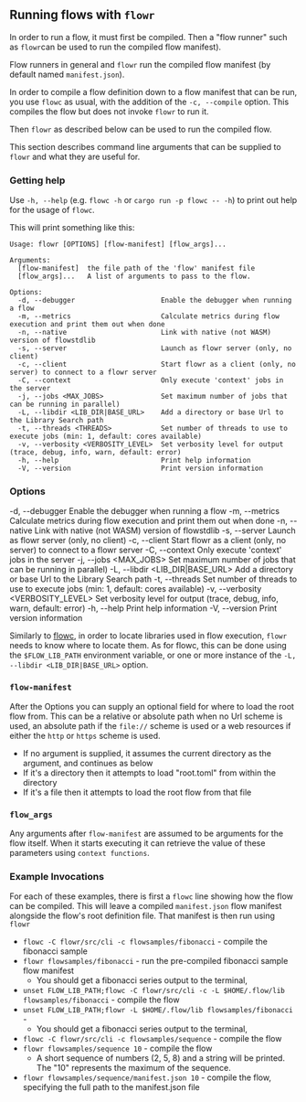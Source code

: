 ## Running flows with `flowr`

In order to run a flow, it must first be compiled. Then a "flow runner" such as `flowr`can be used to run the compiled
flow manifest).

Flow runners in general and `flowr` run the compiled flow manifest (by default named `manifest.json`).

In order to compile a flow definition down to a flow manifest that can be run, you use `flowc` as usual, with the
addition of the `-c, --compile` option. This compiles the flow but does not invoke `flowr` to run it.

Then `flowr` as described below can be used to run the compiled flow.

This section describes command line arguments that can be supplied to `flowr` and what they are useful for.

### Getting help
Use `-h, --help` (e.g. `flowc -h` or `cargo run -p flowc -- -h`) to print out help for the usage of `flowc`. 

This will print something like this:
```shell script 
Usage: flowr [OPTIONS] [flow-manifest] [flow_args]...

Arguments:
  [flow-manifest]  the file path of the 'flow' manifest file
  [flow_args]...   A list of arguments to pass to the flow.

Options:
  -d, --debugger                     Enable the debugger when running a flow
  -m, --metrics                      Calculate metrics during flow execution and print them out when done
  -n, --native                       Link with native (not WASM) version of flowstdlib
  -s, --server                       Launch as flowr server (only, no client)
  -c, --client                       Start flowr as a client (only, no server) to connect to a flowr server
  -C, --context                      Only execute 'context' jobs in the server
  -j, --jobs <MAX_JOBS>              Set maximum number of jobs that can be running in parallel)
  -L, --libdir <LIB_DIR|BASE_URL>    Add a directory or base Url to the Library Search path
  -t, --threads <THREADS>            Set number of threads to use to execute jobs (min: 1, default: cores available)
  -v, --verbosity <VERBOSITY_LEVEL>  Set verbosity level for output (trace, debug, info, warn, default: error)
  -h, --help                         Print help information
  -V, --version                      Print version information
```

### Options
-d, --debugger                     Enable the debugger when running a flow
-m, --metrics                      Calculate metrics during flow execution and print them out when done
-n, --native                       Link with native (not WASM) version of flowstdlib
-s, --server                       Launch as flowr server (only, no client)
-c, --client                       Start flowr as a client (only, no server) to connect to a flowr server
-C, --context                      Only execute 'context' jobs in the server
-j, --jobs <MAX_JOBS>              Set maximum number of jobs that can be running in parallel)
-L, --libdir <LIB_DIR|BASE_URL>    Add a directory or base Url to the Library Search path
-t, --threads <THREADS>            Set number of threads to use to execute jobs (min: 1, default: cores available)
-v, --verbosity <VERBOSITY_LEVEL>  Set verbosity level for output (trace, debug, info, warn, default: error)
-h, --help                         Print help information
-V, --version                      Print version information

Similarly to [flowc](flowc.md), in order to locate libraries used in flow execution, `flowr` needs to know where to 
locate them. As for flowc, this can be done using the `$FLOW_LIB_PATH` environment variable, or one or more instance
of the `-L, --libdir <LIB_DIR|BASE_URL>` option.

### `flow-manifest`
After the Options you can supply an optional field for where to load the root flow from. This can be a relative or 
absolute path when no Url scheme is used, an absolute path if the `file://` scheme is used or a web resources if
either the `http` or `https` scheme is used.
* If no argument is supplied, it assumes the current directory as the argument, and continues as below
* If it's a directory then it attempts to load "root.toml" from within the directory
* If it's a file then it attempts to load the root flow from that file

### `flow_args`
Any arguments after `flow-manifest` are assumed to be arguments for the flow itself. When it starts executing it can
retrieve the value of these parameters using `context functions`.

### Example Invocations
For each of these examples, there is first a `flowc` line showing how the flow can be compiled. This will leave
a compiled `manifest.json` flow manifest alongside the flow's root definition file. That manifest is then run using
`flowr`

- `flowc -C flowr/src/cli -c flowsamples/fibonacci` - compile the fibonacci sample
- `flowr flowsamples/fibonacci` - run the pre-compiled fibonacci sample flow manifest
    - You should get a fibonacci series output to the terminal,
- `unset FLOW_LIB_PATH;flowc -C flowr/src/cli -c -L $HOME/.flow/lib flowsamples/fibonacci` - compile the flow
- `unset FLOW_LIB_PATH;flowr -L $HOME/.flow/lib flowsamples/fibonacci` - 
    - You should get a fibonacci series output to the terminal,
- `flowc -C flowr/src/cli -c flowsamples/sequence` - compile the flow
- `flowr flowsamples/sequence 10` - compile the flow
    - A short sequence of numbers (2, 5, 8) and a string will be printed. The "10" represents the maximum of the sequence.
- `flowr flowsamples/sequence/manifest.json 10` - compile the flow, specifying the full path to the manifest.json file
